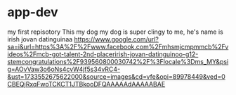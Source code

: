 # app-dev
my first repisotory
This my dog my dog is super clingy to me, he's name is irish jovan datinguinaa 
https://www.google.com/url?sa=i&url=https%3A%2F%2Fwww.facebook.com%2Fmhsmjcmpmmcb%2Fvideos%2Fmcb-got-talent-2nd-placerirish-jovan-datinguinoo-g12-stemcongratulations%2F939560800030742%2F%3Flocale%3Dms_MY&psig=AOvVaw3o6oNs4cvW4jf5s34vRC4-&ust=1733552675622000&source=images&cd=vfe&opi=89978449&ved=0CBEQjRxqFwoTCKCT1JTBkooDFQAAAAAdAAAAABAE